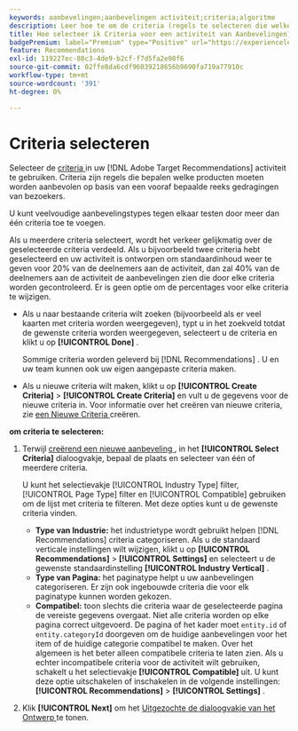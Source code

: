 ```yaml
---
keywords: aanbevelingen;aanbevelingen activiteit;criteria;algoritme
description: Leer hoe te om de criteria (regels te selecteren die welke producten of inhoud om) bepalen te gebruiken in uw Adobe  [!DNL Target]  activiteit van Aanbevelingen.
title: Hoe selecteer ik Criteria voor een activiteit van Aanbevelingen?
badgePremium: label="Premium" type="Positive" url="https://experienceleague.adobe.com/docs/target/using/introduction/intro.html?lang=nl-NL#premium newtab=true" tooltip="Kijk wat er in Target Premium is opgenomen."
feature: Recommendations
exl-id: 119227ec-88c3-4de9-b2cf-f7d5fa2e98f6
source-git-commit: 02ffe8da6cdf96039218656b9690fa719a77910c
workflow-type: tm+mt
source-wordcount: '391'
ht-degree: 0%

---
```


# Criteria selecteren

Selecteer de [ criteria ](/help/main/c-recommendations/c-algorithms/algorithms.md) in uw [!DNL Adobe Target Recommendations] activiteit te gebruiken. Criteria zijn regels die bepalen welke producten moeten worden aanbevolen op basis van een vooraf bepaalde reeks gedragingen van bezoekers.

U kunt veelvoudige aanbevelingstypes tegen elkaar testen door meer dan één criteria toe te voegen.

Als u meerdere criteria selecteert, wordt het verkeer gelijkmatig over de geselecteerde criteria verdeeld. Als u bijvoorbeeld twee criteria hebt geselecteerd en uw activiteit is ontworpen om standaardinhoud weer te geven voor 20% van de deelnemers aan de activiteit, dan zal 40% van de deelnemers aan de activiteit de aanbevelingen zien die door elke criteria worden gecontroleerd. Er is geen optie om de percentages voor elke criteria te wijzigen.

* Als u naar bestaande criteria wilt zoeken (bijvoorbeeld als er veel kaarten met criteria worden weergegeven), typt u in het zoekveld totdat de gewenste criteria worden weergegeven, selecteert u de criteria en klikt u op **[!UICONTROL Done]** .

  Sommige criteria worden geleverd bij [!DNL Recommendations] . U en uw team kunnen ook uw eigen aangepaste criteria maken.

* Als u nieuwe criteria wilt maken, klikt u op **[!UICONTROL Create Criteria]** > **[!UICONTROL Create Criteria]** en vult u de gegevens voor de nieuwe criteria in. Voor informatie over het creëren van nieuwe criteria, zie [ een Nieuwe Criteria ](/help/main/c-recommendations/c-algorithms/create-new-algorithm.md#task_8A9CB465F28D44899F69F38AD27352FE) creëren.

**om criteria te selecteren:**

1. Terwijl [ creërend een nieuwe aanbeveling ](/help/main/c-recommendations/t-create-recs-activity/create-recs-activity.md#task_6874328773C64C44A73F0A130AD3F96F), in het **[!UICONTROL Select Criteria]** dialoogvakje, bepaal de plaats en selecteer van één of meerdere criteria.

   U kunt het selectievakje [!UICONTROL Industry Type] filter, [!UICONTROL Page Type] filter en [!UICONTROL Compatible] gebruiken om de lijst met criteria te filteren. Met deze opties kunt u de gewenste criteria vinden.

   * **Type van Industrie:** het industrietype wordt gebruikt helpen [!DNL Recommendations] criteria categoriseren. Als u de standaard verticale instellingen wilt wijzigen, klikt u op **[!UICONTROL Recommendations]** > **[!UICONTROL Settings]** en selecteert u de gewenste standaardinstelling **[!UICONTROL Industry Vertical]** .
   * **Type van Pagina:** het paginatype helpt u uw aanbevelingen categoriseren. Er zijn ook ingebouwde criteria die voor elk paginatype kunnen worden gekozen.
   * **Compatibel:** toon slechts die criteria waar de geselecteerde pagina de vereiste gegevens overgaat. Niet alle criteria worden op elke pagina correct uitgevoerd. De pagina of het kader moet `entity.id` of `entity.categoryId` doorgeven om de huidige aanbevelingen voor het item of de huidige categorie compatibel te maken. Over het algemeen is het beter alleen compatibele criteria te laten zien. Als u echter incompatibele criteria voor de activiteit wilt gebruiken, schakelt u het selectievakje **[!UICONTROL Compatible]** uit. U kunt deze optie uitschakelen of inschakelen in de volgende instellingen: **[!UICONTROL Recommendations]** > **[!UICONTROL Settings]** .

1. Klik **[!UICONTROL Next]** om het [ Uitgezochte de dialoogvakje van het Ontwerp ](/help/main/c-recommendations/c-design-overview/design-overview.md) te tonen.
